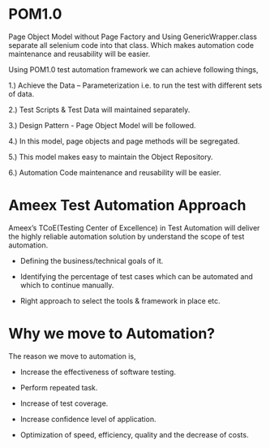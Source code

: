 # POM1.0
Page Object Model without Page Factory and Using GenericWrapper.class separate all selenium code into that class. Which makes automation code maintenance and reusability will be easier.

Using POM1.0 test automation framework we can achieve following things,

1.) Achieve the Data – Parameterization i.e. to run the test with different sets of data.

2.) Test Scripts & Test Data will maintained separately.

3.) Design Pattern - Page Object Model will be followed.

4.) In this model, page objects and page methods will be segregated.

5.) This model makes easy to maintain the Object Repository.

6.) Automation Code maintenance and reusability will be easier.

# Ameex Test Automation Approach

Ameex’s TCoE(Testing Center of Excellence) in Test Automation will deliver the highly reliable automation solution by understand the scope of test automation.

* Defining the business/technical goals of it.

* Identifying the percentage of test cases which can be automated and which to continue manually.

* Right approach to select the tools & framework in place etc.

# Why we move to Automation?

The reason we move to automation is,

* Increase the effectiveness of software testing.

* Perform repeated task.

* Increase of test coverage. 

* Increase confidence level of application.

* Optimization of speed, efficiency, quality and the decrease of costs.



